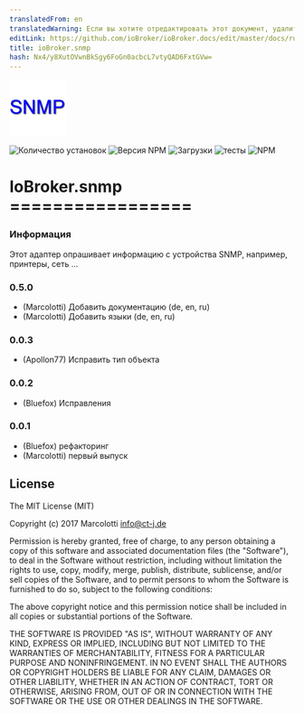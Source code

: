 ```yaml
---
translatedFrom: en
translatedWarning: Если вы хотите отредактировать этот документ, удалите поле «translationFrom», в противном случае этот документ будет снова автоматически переведен
editLink: https://github.com/ioBroker/ioBroker.docs/edit/master/docs/ru/adapterref/iobroker.snmp/README.md
title: ioBroker.snmp
hash: Nx4/y8XutOVwnBkSgy6FoGn0acbcL7vtyQAD6FxtGVw=
---
```

![логотип](../../../en/adapterref/iobroker.snmp/admin/snmp.png)

![Количество установок](http://iobroker.live/badges/snmp-stable.svg)
![Версия NPM](http://img.shields.io/npm/v/iobroker.snmp.svg)
![Загрузки](https://img.shields.io/npm/dm/iobroker.snmp.svg)
![тесты](https://travis-ci.org/CTJaeger/ioBroker.snmp.svg?branch=master)
![NPM](https://nodei.co/npm/iobroker.snmp.png?downloads=true)

# IoBroker.snmp =================
### Информация
Этот адаптер опрашивает информацию с устройства SNMP, например, принтеры, сеть ...

### 0.5.0
* (Marcolotti) Добавить документацию (de, en, ru)
* (Marcolotti) Добавить языки (de, en, ru)

### 0.0.3
* (Apollon77) Исправить тип объекта

### 0.0.2
* (Bluefox) Исправления

### 0.0.1
* (Bluefox) рефакторинг
* (Marcolotti) первый выпуск

## License
The MIT License (MIT)

Copyright (c) 2017 Marcolotti <info@ct-j.de>

Permission is hereby granted, free of charge, to any person obtaining a copy
of this software and associated documentation files (the "Software"), to deal
in the Software without restriction, including without limitation the rights
to use, copy, modify, merge, publish, distribute, sublicense, and/or sell
copies of the Software, and to permit persons to whom the Software is
furnished to do so, subject to the following conditions:

The above copyright notice and this permission notice shall be included in
all copies or substantial portions of the Software.

THE SOFTWARE IS PROVIDED "AS IS", WITHOUT WARRANTY OF ANY KIND, EXPRESS OR
IMPLIED, INCLUDING BUT NOT LIMITED TO THE WARRANTIES OF MERCHANTABILITY,
FITNESS FOR A PARTICULAR PURPOSE AND NONINFRINGEMENT. IN NO EVENT SHALL THE
AUTHORS OR COPYRIGHT HOLDERS BE LIABLE FOR ANY CLAIM, DAMAGES OR OTHER
LIABILITY, WHETHER IN AN ACTION OF CONTRACT, TORT OR OTHERWISE, ARISING FROM,
OUT OF OR IN CONNECTION WITH THE SOFTWARE OR THE USE OR OTHER DEALINGS IN
THE SOFTWARE.
